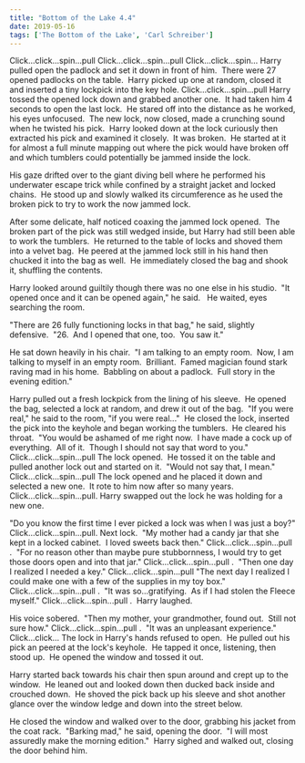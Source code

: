 ```yaml
---
title: "Bottom of the Lake 4.4"
date: 2019-05-16
tags: ['The Bottom of the Lake', 'Carl Schreiber']
---
```


Click...click...spin...pull Click...click...spin...pull Click...click...spin... Harry pulled open the padlock and set it down in front of him.  There were 27 opened padlocks on the table.  Harry picked up one at random, closed it and inserted a tiny lockpick into the key hole. Click...click...spin...pull Harry tossed the opened lock down and grabbed another one.  It had taken him 4 seconds to open the last lock.  He stared off into the distance as he worked, his eyes unfocused.  The new lock, now closed, made a crunching sound when he twisted his pick.  Harry looked down at the lock curiously then extracted his pick and examined it closely.  It was broken.  He started at it for almost a full minute mapping out where the pick would have broken off and which tumblers could potentially be jammed inside the lock.

His gaze drifted over to the giant diving bell where he performed his underwater escape trick while confined by a straight jacket and locked chains.  He stood up and slowly walked its circumference as he used the broken pick to try to work the now jammed lock.

After some delicate, half noticed coaxing the jammed lock opened.  The broken part of the pick was still wedged inside, but Harry had still been able to work the tumblers.  He returned to the table of locks and shoved them into a velvet bag.  He peered at the jammed lock still in his hand then chucked it into the bag as well.  He immediately closed the bag and shook it, shuffling the contents.

Harry looked around guiltily though there was no one else in his studio.  "It opened once and it can be opened again," he said.   He waited, eyes searching the room.

"There are 26 fully functioning locks in that bag," he said, slightly defensive.  "26.  And I opened that one, too.  You saw it."

He sat down heavily in his chair.  "I am talking to an empty room.  Now, I am talking to myself in an empty room.  Brilliant.  Famed magician found stark raving mad in his home.  Babbling on about a padlock.  Full story in the evening edition."

Harry pulled out a fresh lockpick from the lining of his sleeve.  He opened the bag, selected a lock at random, and drew it out of the bag.  "If you were real," he said to the room, "if you were real..."  He closed the lock, inserted the pick into the keyhole and began working the tumblers.  He cleared his throat.  "You would be ashamed of me right now.  I have made a cock up of everything.  All of it.  Though I should not say that word to you." Click...click...spin...pull The lock opened.  He tossed it on the table and pulled another lock out and started on it.  "Would not say that, I mean." Click...click...spin...pull The lock opened and he placed it down and selected a new one.  It rote to him now after so many years. Click...click...spin...pull. Harry swapped out the lock he was holding for a new one.

"Do you know the first time I ever picked a lock was when I was just a boy?" Click...click...spin...pull. Next lock.  "My mother had a candy jar that she kept in a locked cabinet.  I loved sweets back then." Click...click...spin...pull .  "For no reason other than maybe pure stubbornness, I would try to get those doors open and into that jar." Click...click...spin...pull .  "Then one day I realized I needed a key." Click...click...spin...pull "The next day I realized I could make one with a few of the supplies in my toy box." Click...click...spin...pull .  "It was so...gratifying.  As if I had stolen the Fleece myself." Click...click...spin...pull .  Harry laughed.

His voice sobered.  "Then my mother, your grandmother, found out.  Still not sure how." Click...click...spin...pull .  "It was an unpleasant experience." Click...click... The lock in Harry's hands refused to open.  He pulled out his pick an peered at the lock's keyhole.  He tapped it once, listening, then stood up.  He opened the window and tossed it out.

Harry started back towards his chair then spun around and crept up to the window.  He leaned out and looked down then ducked back inside and crouched down.  He shoved the pick back up his sleeve and shot another glance over the window ledge and down into the street below.

He closed the window and walked over to the door, grabbing his jacket from the coat rack.  "Barking mad," he said, opening the door.  "I will most assuredly make the morning edition."  Harry sighed and walked out, closing the door behind him.
